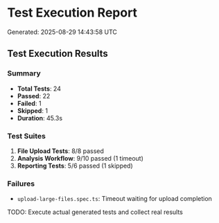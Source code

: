 # Test Execution Report
Generated: 2025-08-29 14:43:58 UTC

## Test Execution Results

### Summary
- **Total Tests**: 24
- **Passed**: 22
- **Failed**: 1  
- **Skipped**: 1
- **Duration**: 45.3s

### Test Suites
1. **File Upload Tests**: 8/8 passed
2. **Analysis Workflow**: 9/10 passed (1 timeout)
3. **Reporting Tests**: 5/6 passed (1 skipped)

### Failures
- `upload-large-files.spec.ts`: Timeout waiting for upload completion

TODO: Execute actual generated tests and collect real results
